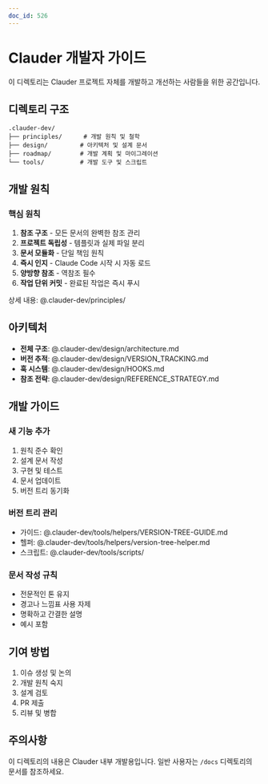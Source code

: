 ```yaml
---
doc_id: 526
---
```


# Clauder 개발자 가이드

이 디렉토리는 Clauder 프로젝트 자체를 개발하고 개선하는 사람들을 위한 공간입니다.

## 디렉토리 구조

```
.clauder-dev/
├── principles/      # 개발 원칙 및 철학
├── design/         # 아키텍처 및 설계 문서
├── roadmap/        # 개발 계획 및 마이그레이션
└── tools/          # 개발 도구 및 스크립트
```

## 개발 원칙

### 핵심 원칙
1. **참조 구조** - 모든 문서의 완벽한 참조 관리
2. **프로젝트 독립성** - 템플릿과 실제 파일 분리
3. **문서 모듈화** - 단일 책임 원칙
4. **즉시 인지** - Claude Code 시작 시 자동 로드
5. **양방향 참조** - 역참조 필수
6. **작업 단위 커밋** - 완료된 작업은 즉시 푸시

상세 내용: @.clauder-dev/principles/

## 아키텍처

- **전체 구조**: @.clauder-dev/design/architecture.md
- **버전 추적**: @.clauder-dev/design/VERSION_TRACKING.md
- **훅 시스템**: @.clauder-dev/design/HOOKS.md
- **참조 전략**: @.clauder-dev/design/REFERENCE_STRATEGY.md

## 개발 가이드

### 새 기능 추가
1. 원칙 준수 확인
2. 설계 문서 작성
3. 구현 및 테스트
4. 문서 업데이트
5. 버전 트리 동기화

### 버전 트리 관리
- 가이드: @.clauder-dev/tools/helpers/VERSION-TREE-GUIDE.md
- 헬퍼: @.clauder-dev/tools/helpers/version-tree-helper.md
- 스크립트: @.clauder-dev/tools/scripts/

### 문서 작성 규칙
- 전문적인 톤 유지
- 경고나 느낌표 사용 자제
- 명확하고 간결한 설명
- 예시 포함

## 기여 방법

1. 이슈 생성 및 논의
2. 개발 원칙 숙지
3. 설계 검토
4. PR 제출
5. 리뷰 및 병합

## 주의사항

이 디렉토리의 내용은 Clauder 내부 개발용입니다.
일반 사용자는 `/docs` 디렉토리의 문서를 참조하세요.